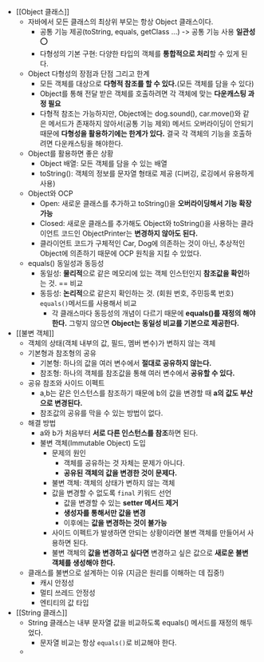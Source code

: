 - [[Object 클래스]]
	- 자바에서 모든 클래스의 최상위 부모는 항상 Object 클래스이다.
		- 공통 기능 제공(toString, equals, getClass ...) -> 공통 기능 사용 **일관성** ⭕️
		- 다형성의 기본 구현: 다양한 타입의 객체를 **통합적으로 처리**할 수 있게 된다.
	- Object 다형성의 장점과 단점 그리고 한계
		- 모든 객체를 대상으로 **다형적 참조를 할 수 있다.**(모든 객체를 담을 수 있다)
		- Object를 통해 전달 받은 객체를 호출하려면 각 객체에 맞는 **다운캐스팅 과정 필요**
		- 다형적 참조는 가능하지만, Object에는 dog.sound(), car.move()와 같은 메서드가 존재하지 않아서(공통 기능 제외) 메서드 오버라이딩이 안되기 때문에 **다형성을 활용하기에는 한계가 있다.**
			결국 각 객체의 기능을 호출하려면 다운캐스팅을 해야한다.
	- Object를 활용하면 좋은 상황
		- Object 배열: 모든 객체를 담을 수 있는 배열
		- toString(): 객체의 정보를 문자열 형태로 제공 (디버깅, 로깅에서 유용하게 사용)
	- Object와 OCP
		- Open: 새로운 클래스를 추가하고 toString()을 **오버라이딩해서 기능 확장 가능**
		- Closed: 새로운 클래스를 추가해도 Object와 toString()을 사용하는 클라이언트 코드인 ObjectPrinter는 **변경하지 않아도 된다.**
		- 클라이언트 코드가 구체적인 Car, Dog에 의존하는 것이 아닌,
		  추상적인 Object에 의존하기 때문에 OCP 원칙을 지킬 수 있었다.
	- equals() 동일성과 동등성
		- 동일성: **물리적**으로 같은 메모리에 있는 객체 인스턴인지 **참조값을 확인**하는 것.
				  == 비교
		- 동등성: **논리적**으로 같은지 확인하는 것. (회원 번호, 주민등록 번호)
					`equals()`메서드를 사용해서 비교
			- 각 클래스마다 동등성의 개념이 다르기 때문에 **equals()를 재정의 해야 한다.**
			  그렇지 않으면 **Object는 동일성 비교를 기본으로 제공한다.**
- [[불변 객체]]
	- 객체의 상태(객체 내부의 값, 필드, 멤버 변수)가 변하지 않는 객체
	- 기본형과 참조형의 공유
		- 기본형: 하나의 값을 여러 변수에서 **절대로 공유하지 않는다.**
		- 참조형: 하나의 객체를 참조값을 통해 여러 변수에서 **공유할 수 있다.**
	- 공유 참조와 사이드 이펙트
		- a,b는 같은 인스턴스를 참조하기 때문에 b의 값을 변경할 때
		  **a의 값도 부산으로 변경된다.**
		- 참조값의 공유를 막을 수 있는 방법이 없다.
	- 해결 방법
		- a와 b가 처음부터 **서로 다른 인스턴스를 참조**하면 된다.
		- 불변 객체(Immutable Object) 도입
			- 문제의 원인
				- 객체를 공유하는 것 자체는 문제가 아니다.
				- **공유된 객체의 값을 변경한 것이 문제다.**
			- 불변 객체: 객체의 상태가 변하지 않는 객체
			- 값을 변경할 수 없도록 `final` 키워드 선언
				- 값을 변경할 수 있는 **setter 메서드 제거**
				- **생성자를 통해서만 값을 변경**
				- 이후에는 **값을 변경하는 것이 불가능**
			- 사이드 이펙트가 발생하면 안되는 상황이라면
			  불변 객체를 만들어서 사용하면 된다.
			- 불변 객체의 **값을 변경하고 싶다면**
			  변경하고 싶은 값으로 **새로운 불변 객체를 생성해야 한다.**
	- 클래스를 불변으로 설계하는 이유 (지금은 원리를 이해하는 데 집중!)
		- 캐시 안정성
		- 멀티 쓰레드 안정성
		- 엔티티의 값 타입
- [[String 클래스]]
	- String 클래스는 내부 문자열 값을 비교하도록 equals() 메서드를 재정의 해두었다.
		- 문자열 비교는 항상 `equals()`로 비교해야 한다.
	- 